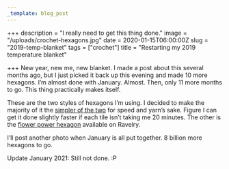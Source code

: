 ```yaml
---
_template: blog_post
---
```


+++
description = "I really need to get this thing done."
image = "/uploads/crochet-hexagons.jpg"
date = 2020-01-15T06:00:00Z
slug = "2019-temp-blanket"
tags = ["crochet"]
title = "Restarting my 2019 temperature blanket"

+++
New year, new me, new blanket. I made a post about this several months ago, but I just picked it back up this evening and made 10 more hexagons. I’m almost done with January. Almost. Then, only 11 more months to go. This thing practically makes itself.

These are the two styles of hexagons I’m using. I decided to make the majority of it the [simpler of the two](https://makeanddocrew.com/basic-crochet-hexagon-pattern/) for speed and yarn’s sake. Figure I can get it done slightly faster if each tile isn’t taking me 20 minutes. The other is the [flower power hexagon](https://www.ravelry.com/patterns/library/flower-power-hexagon) available on Ravelry.

I’ll post another photo when January is all put together. 8 billion more hexagons to go.

Update January 2021: Still not done. :P

